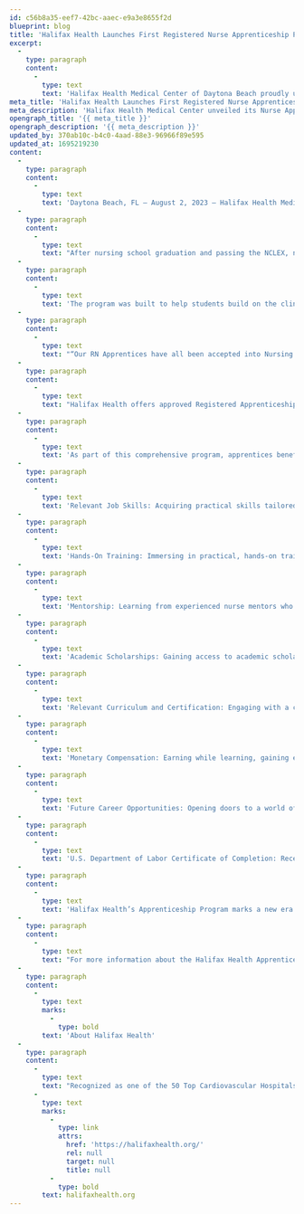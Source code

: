 ```yaml
---
id: c56b8a35-eef7-42bc-aaec-e9a3e8655f2d
blueprint: blog
title: 'Halifax Health Launches First Registered Nurse Apprenticeship Program in Florida'
excerpt:
  -
    type: paragraph
    content:
      -
        type: text
        text: 'Halifax Health Medical Center of Daytona Beach proudly unveiled its pioneering Nurse Apprenticeship Program, designed to empower people choosing the nursing profession on their journey toward fulfilling, rewarding healthcare careers.'
meta_title: 'Halifax Health Launches First Registered Nurse Apprenticeship Program in Florida'
meta_description: 'Halifax Health Medical Center unveiled its Nurse Apprenticeship Program, designed to empower people choosing the nursing profession on their journey.'
opengraph_title: '{{ meta_title }}'
opengraph_description: '{{ meta_description }}'
updated_by: 370ab10c-b4c0-4aad-88e3-96966f89e595
updated_at: 1695219230
content:
  -
    type: paragraph
    content:
      -
        type: text
        text: 'Daytona Beach, FL — August 2, 2023 — Halifax Health Medical Center of Daytona Beach proudly unveiled its pioneering Nurse Apprenticeship Program, designed to empower people choosing the nursing profession on their journey toward fulfilling, rewarding healthcare careers.'
  -
    type: paragraph
    content:
      -
        type: text
        text: "After nursing school graduation and passing the NCLEX, nurses continue their apprenticeship while completing their RN residency in Medical/Surgical, Critical, or Emergency Care.\_ When they finish their education, which is provided both as part of their degree program and at Halifax Health with didactic classroom learning and they fulfill their on-the-job training requirements they will officially complete the RN Apprenticeship and receive a nationally-recognized Certificate of Completion."
  -
    type: paragraph
    content:
      -
        type: text
        text: 'The program was built to help students build on the clinical experiences they get while in school that might be impacted by cohort size, limited exposure to specific opportunities, rotation options, etc. This approach helps the students build confidence as a nursing professional, hone their skills, and graduate as a more prepared healthcare provider, serving as a Halifax Health Team Member at the same time.'
  -
    type: paragraph
    content:
      -
        type: text
        text: "“Our RN Apprentices have all been accepted into Nursing Degree programs at various colleges and universities in our area.\_ This program allows them to apply the skills and knowledge they are learning in the classroom at Halifax Health as employees, thereby gaining real-world experience – and earning a paycheck – while still in school,” stated Serena Fisher PhD, Director of Organizational Development & Learning."
  -
    type: paragraph
    content:
      -
        type: text
        text: "Halifax Health offers approved Registered Apprenticeship Programs for Medical Coding and Information Technology Help Desk Technician as well. \_"
  -
    type: paragraph
    content:
      -
        type: text
        text: 'As part of this comprehensive program, apprentices benefit from:'
  -
    type: paragraph
    content:
      -
        type: text
        text: 'Relevant Job Skills: Acquiring practical skills tailored to the field of nursing, ensuring a competitive edge in the job market.'
  -
    type: paragraph
    content:
      -
        type: text
        text: 'Hands-On Training: Immersing in practical, hands-on training that bridges the gap between theory and practice in patient care.'
  -
    type: paragraph
    content:
      -
        type: text
        text: 'Mentorship: Learning from experienced nurse mentors who provide valuable insights and guidance.'
  -
    type: paragraph
    content:
      -
        type: text
        text: 'Academic Scholarships: Gaining access to academic scholarships to further your education and growth.'
  -
    type: paragraph
    content:
      -
        type: text
        text: 'Relevant Curriculum and Certification: Engaging with a curriculum aligned with industry standards, leading to valuable certifications.'
  -
    type: paragraph
    content:
      -
        type: text
        text: 'Monetary Compensation: Earning while learning, gaining essential experience while sustaining yourself financially.'
  -
    type: paragraph
    content:
      -
        type: text
        text: 'Future Career Opportunities: Opening doors to a world of potential career paths, leveraging the skills acquired during the program.'
  -
    type: paragraph
    content:
      -
        type: text
        text: 'U.S. Department of Labor Certificate of Completion: Receiving official recognition with a prestigious certificate from the Florida Department of Education which is valid nationwide.'
  -
    type: paragraph
    content:
      -
        type: text
        text: 'Halifax Health’s Apprenticeship Program marks a new era in career development, emphasizing practical experience, mentorship, and education to ensure participants are well-prepared for excellence. Halifax Health is proud to guide individuals toward their own and organizational success.'
  -
    type: paragraph
    content:
      -
        type: text
        text: "For more information about the Halifax Health Apprenticeship Program, please visit: www.halifaxhealth.org/apprenticeship\_\_\_\_\_\_\_\_\_\_"
  -
    type: paragraph
    content:
      -
        type: text
        marks:
          -
            type: bold
        text: 'About Halifax Health'
  -
    type: paragraph
    content:
      -
        type: text
        text: "Recognized as one of the 50 Top Cardiovascular Hospitals™ in the United States by IBM Watson Health™, Halifax Health serves Volusia and Flagler counties, providing a continuum of health care services through a network of organizations including a tertiary hospital, two community hospitals, an urgent care, psychiatric services, a cancer treatment center with five outreach locations, the area’s largest hospice, a center for inpatient rehabilitation, outpatient rehabilitation clinics, primary care walk-in clinics, a clinic specializing in women’s health, a pediatric care community clinic, three children’s medical practices, a home health care agency and an exclusive provider organization. Halifax Health offers the area’s only Level II Trauma Center, Thrombectomy-Capable Stroke Center (TSC), Center for Transplant Services, Pediatric Intensive Care Unit, Pediatric Emergency Department, Child and Adolescent Behavioral Services, complete Neurosurgical Services, OB Emergency Department and Level III Neonatal Intensive Care Unit that cares for babies born earlier than 28 weeks. For more information, visit\_"
      -
        type: text
        marks:
          -
            type: link
            attrs:
              href: 'https://halifaxhealth.org/'
              rel: null
              target: null
              title: null
          -
            type: bold
        text: halifaxhealth.org
---
```

